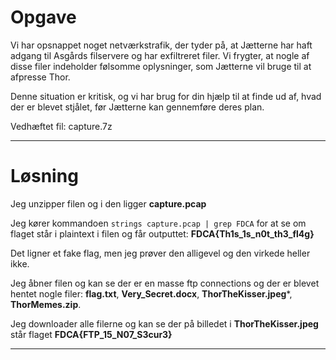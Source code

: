 # Opgave


Vi har opsnappet noget netværkstrafik, der tyder på, at Jætterne har haft adgang til Asgårds filservere og har exfiltreret filer. Vi frygter, at nogle af disse filer indeholder følsomme oplysninger, som Jætterne vil bruge til at afpresse Thor.

Denne situation er kritisk, og vi har brug for din hjælp til at finde ud af, hvad der er blevet stjålet, før Jætterne kan gennemføre deres plan.

Vedhæftet fil: capture.7z

---

# Løsning

Jeg unzipper filen og i den ligger **capture.pcap**

Jeg kører kommandoen `strings capture.pcap | grep FDCA` for at se om flaget står i plaintext i filen og får outputtet: **FDCA{Th1s_1s_n0t_th3_fl4g}**

Det ligner et fake flag, men jeg prøver den alligevel og den virkede heller ikke.

Jeg åbner filen og kan se der er en masse ftp connections og der er blevet hentet nogle filer: **flag.txt**, **Very_Secret.docx**, **ThorTheKisser.jpeg***, **ThorMemes.zip**.

Jeg downloader alle filerne og kan se der på billedet i **ThorTheKisser.jpeg** står flaget **FDCA{FTP_15_N07_S3cur3}**

---

